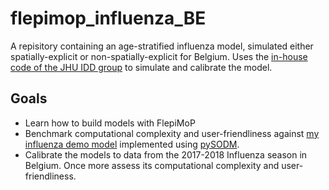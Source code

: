 # flepimop_influenza_BE

A repisitory containing an age-stratified influenza model, simulated either spatially-explicit or non-spatially-explicit for Belgium. Uses the [in-house code of the JHU IDD group](https://github.com/HopkinsIDD/flepiMoP) to simulate and calibrate the model.

## Goals

- Learn how to build models with FlepiMoP
- Benchmark computational complexity and user-friendliness against [my influenza demo model](https://doi.org/10.1016/j.jocs.2023.102148) implemented using [pySODM](https://twallema.github.io/pySODM).
- Calibrate the models to data from the 2017-2018 Influenza season in Belgium. Once more assess its computational complexity and user-friendliness.


